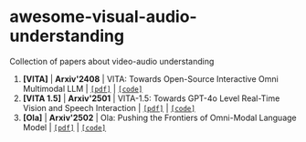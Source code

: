 # awesome-visual-audio-understanding
Collection of papers about video-audio understanding

1. <span id = "1001">**[VITA]**</span> | **Arxiv'2408** | VITA: Towards Open-Source Interactive Omni Multimodal LLM | [`[pdf]`](https://arxiv.org/pdf/2408.05211) | [`[code]`](https://vita-home.github.io)
2. <span id = "1002">**[VITA 1.5]**</span> | **Arxiv'2501** | VITA-1.5: Towards GPT-4o Level Real-Time Vision and Speech Interaction | [`[pdf]`](https://arxiv.org/pdf/2501.01957) | [`[code]`](https://vita-home.github.io)
3. <span id = "1003">**[Ola]**</span> | **Arxiv'2502** | Ola: Pushing the Frontiers of Omni-Modal Language Model | [`[pdf]`](https://arxiv.org/pdf/2502.04328) | [`[code]`](https://ola-omni.github.io)
